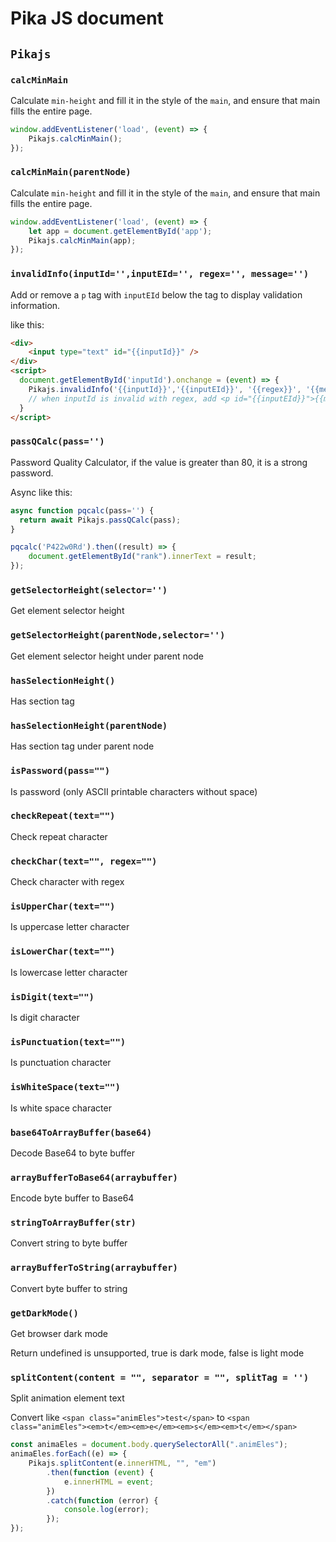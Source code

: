 # Pika JS document

## `Pikajs`

### `calcMinMain`

Calculate `min-height` and fill it in the style of the `main`, and ensure that main fills the entire page.

```js
window.addEventListener('load', (event) => {
    Pikajs.calcMinMain();
});
```

### `calcMinMain(parentNode)`

Calculate `min-height` and fill it in the style of the `main`, and ensure that main fills the entire page.

```js
window.addEventListener('load', (event) => {
    let app = document.getElementById('app');
    Pikajs.calcMinMain(app);
});
```

### `invalidInfo(inputId='',inputEId='', regex='', message='')`

Add or remove a `p` tag with `inputEId` below the tag to display validation information.

like this:

```html
<div>
    <input type="text" id="{{inputId}}" />
</div>
<script>
  document.getElementById('inputId').onchange = (event) => {
    Pikajs.invalidInfo('{{inputId}}','{{inputEId}}', '{{regex}}', '{{message}}');
    // when inputId is invalid with regex, add <p id="{{inputEId}}">{{message}}</p> under input.
  }
</script>
```

### `passQCalc(pass='')`

Password Quality Calculator, if the value is greater than 80, it is a strong password.

Async like this:

```js
async function pqcalc(pass='') {
  return await Pikajs.passQCalc(pass);
}

pqcalc('P422w0Rd').then((result) => {
    document.getElementById("rank").innerText = result;
});
```

### `getSelectorHeight(selector='')`

Get element selector height

### `getSelectorHeight(parentNode,selector='')`

Get element selector height under parent node

### `hasSelectionHeight()`

Has section tag

### `hasSelectionHeight(parentNode)`

Has section tag under parent node

### `isPassword(pass="")`

Is password (only ASCII printable characters without space)

### `checkRepeat(text="")`

Check repeat character

### `checkChar(text="", regex="")`

Check character with regex

### `isUpperChar(text="")`

Is uppercase letter character

### `isLowerChar(text="")`

Is lowercase letter character

### `isDigit(text="")`

Is digit character

### `isPunctuation(text="")`

Is punctuation character

### `isWhiteSpace(text="")`

Is white space character

### `base64ToArrayBuffer(base64)`

Decode Base64 to byte buffer

### `arrayBufferToBase64(arraybuffer)`

Encode byte buffer to Base64

### `stringToArrayBuffer(str)`

Convert string to byte buffer

### `arrayBufferToString(arraybuffer)`

Convert byte buffer to string

### `getDarkMode()`

Get browser dark mode

Return undefined is unsupported, true is dark mode, false is light mode

### `splitContent(content = "", separator = "", splitTag = '')`

Split animation element text

Convert like
`<span class="animEles">test</span>`
to
`<span class="animEles"><em>t</em><em>e</em><em>s</em><em>t</em></span>`

```javascript
const animaEles = document.body.querySelectorAll(".animEles");
animaEles.forEach((e) => {
    Pikajs.splitContent(e.innerHTML, "", "em")
        .then(function (event) {
            e.innerHTML = event;
        })
        .catch(function (error) {
            console.log(error);
        });
});
```
